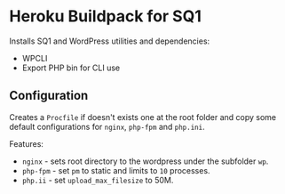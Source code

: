 # Heroku Buildpack for SQ1

Installs SQ1 and WordPress utilities and dependencies:

* WPCLI
* Export PHP bin for CLI use

## Configuration 

Creates a `Procfile` if doesn't exists one at the root folder and copy some default configurations for `nginx`, `php-fpm` and `php.ini`. 

Features:
* `nginx` - sets root directory to the wordpress under the subfolder `wp`. 
* `php-fpm` - set `pm` to static and limits to `10` processes. 
* `php.ii` - set `upload_max_filesize` to 50M.
